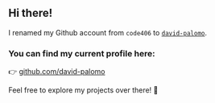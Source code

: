 ## Hi there!

I renamed my Github account from `code406` to [`david-palomo`](https://github.com/david-palomo).

### You can find my current profile here:

👉 [github.com/david-palomo](https://github.com/david-palomo)

Feel free to explore my projects over there! 🚀
